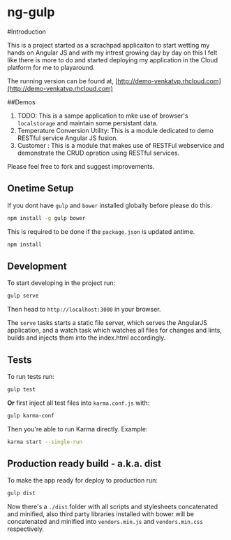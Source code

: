 ng-gulp
============

#Introduction

This is a project started as a scrachpad applicaiton to start wetting my hands on Angular JS and with my intrest growing day by day on this I felt like there is more to do and started deploying my application in the Cloud platform for me to playaround.

The running version can be found at, [http://demo-venkatvp.rhcloud.com](http://demo-venkatvp.rhcloud.com)

##Demos

1. TODO: This is a sampe application to mke use of browser's `localstorage` and maintain some persistant data.
2. Temperature Conversion Utility: This is a module dedicated to demo RESTful service Angular JS fusion.
3. Customer : This is a module that makes use of RESTFul webservice and demonstrate the CRUD opration using RESTful services.

Please feel free to fork and suggest improvements.

## Onetime Setup
If you dont have `gulp` and `bower` installed globally before please do this.

```bash
npm install -g gulp bower 
```

This is required to be done if the `package.json` is updated antime.

```bash
npm install
```


## Development

To start developing in the project run:

```bash
gulp serve
```

Then head to `http://localhost:3000` in your browser.

The `serve` tasks starts a static file server, which serves the AngularJS application, and a watch task which watches all files for changes and lints, builds and injects them into the index.html accordingly.

## Tests

To run tests run:

```bash
gulp test
```

**Or** first inject all test files into `karma.conf.js` with:

```bash
gulp karma-conf
```

Then you're able to run Karma directly. Example:

```bash
karma start --single-run
```

## Production ready build - a.k.a. dist

To make the app ready for deploy to production run:

```bash
gulp dist
```

Now there's a `./dist` folder with all scripts and stylesheets concatenated and minified, also third party libraries installed with bower will be concatenated and minified into `vendors.min.js` and `vendors.min.css` respectively.

